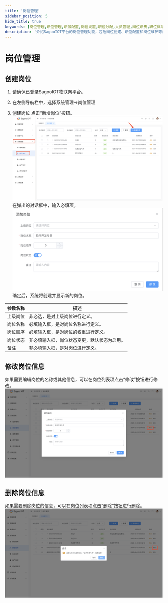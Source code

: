 ```yaml
---
title: '岗位管理'
sidebar_position: 5
hide_title: true
keywords: [岗位管理,职位管理,职务配置,岗位设置,职位分配,人员管理,岗位职责,职位体系,岗位维护,组织职位]
description: '介绍SagooIOT平台的岗位管理功能，包括岗位创建、职位配置和岗位维护等内容。'
---
```

# 岗位管理


## 创建岗位

1. 请确保已登录SagooIOT物联网平台。

2. 在左侧导航栏中，选择系统管理->岗位管理

3. 创建岗位
点击“新增岗位”按钮。
  ![新增岗位按钮](./img/post-management/new-position-button.png)
在弹出的对话框中，输入必填项。
  ![新增岗位](./img/post-management/add-position.png)
确定后，系统将创建并显示新的岗位。

| 参数名称  | 描述                     |
|-------|------------------------|
| 上级岗位  | 非必选，是对上级岗位进行定义。        |
| 岗位名称  | 必填输入框，是对岗位名称进行定义。      |
| 岗位顺序 | 必填输入框，是对岗位的权重进行定义。     |
| 岗位状态 | 非必填输入框，岗位状态变更，默认状态为启用。 |
| 备注 | 非必填输入框，是对岗位进行定义。       |

## 修改岗位信息

如果需要编辑岗位的名称或其他信息，可以在岗位列表项点击“修改”按钮进行修改。
  ![修改岗位](./img/post-management/modify-position.png)

## 删除岗位信息

如果需要删除岗位的信息，可以在岗位列表项点击“删除”按钮进行删除。
  ![删除岗位](./img/post-management/delete-position.png)
